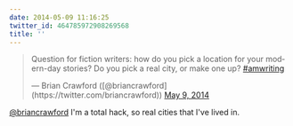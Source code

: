 ```yaml
---
date: 2014-05-09 11:16:25
twitter_id: 464785972908269568
title: ''
---
```


<blockquote class="twitter-tweet"><p lang="en" dir="ltr">Question for fiction writers: how do you pick a location for your modern-day stories? Do you pick a real city, or make one up? <a href="https://twitter.com/hashtag/amwriting?src=hash&amp;ref_src=twsrc%5Etfw">#amwriting</a></p>&mdash; Brian Crawford ([@briancrawford](https://twitter.com/briancrawford)) <a href="https://twitter.com/briancrawford/status/464780647341776897?ref_src=twsrc%5Etfw">May 9, 2014</a></blockquote>
<script async src="https://platform.twitter.com/widgets.js" charset="utf-8"></script>

[@briancrawford](https://twitter.com/briancrawford) I'm a total hack, so real cities that I've lived in.
